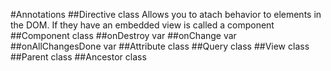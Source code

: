 #Annotations
##Directive class
Allows you to atach behavior to elements in the DOM. If they have an embedded view is called a component
##Component class
##onDestroy var
##onChange var
##onAllChangesDone var
##Attribute class
##Query class
##View class
##Parent class
##Ancestor class